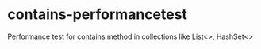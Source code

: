 # contains-performancetest
Performance test for contains method in collections like List&lt;>, HashSet&lt;>
